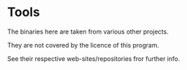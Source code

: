# Tools

The binaries here are taken from various other projects.

They are not covered by the licence of this program.

See their respective web-sites/repositories fror further info.
